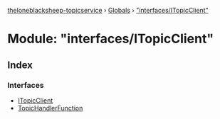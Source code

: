 [theloneblacksheep-topicservice](../README.md) › [Globals](../globals.md) › ["interfaces/ITopicClient"](_interfaces_itopicclient_.md)

# Module: "interfaces/ITopicClient"

## Index

### Interfaces

* [ITopicClient](../interfaces/_interfaces_itopicclient_.itopicclient.md)
* [TopicHandlerFunction](../interfaces/_interfaces_itopicclient_.topichandlerfunction.md)
